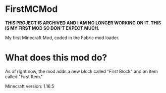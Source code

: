 # FirstMCMod
**THIS PROJECT IS ARCHIVED AND I AM NO LONGER WORKING ON IT. THIS IS MY FIRST MOD SO  DON'T EXPECT MUCH.**

My first Minecraft Mod, coded in the Fabric mod loader.

# What does this mod do?
As of right now, the mod adds a new block called
"First Block" and an item called "First Item." 

Minecraft version: 1.16.5

